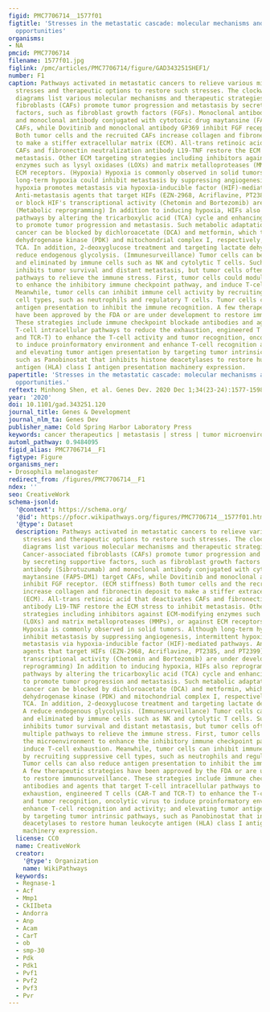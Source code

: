 ```yaml
---
figid: PMC7706714__1577f01
figtitle: 'Stresses in the metastatic cascade: molecular mechanisms and therapeutic
  opportunities'
organisms:
- NA
pmcid: PMC7706714
filename: 1577f01.jpg
figlink: /pmc/articles/PMC7706714/figure/GAD343251SHEF1/
number: F1
caption: Pathways activated in metastatic cancers to relieve various microenvironmental
  stresses and therapeutic options to restore such stresses. The clockwise schematic
  diagrams list various molecular mechanisms and therapeutic strategies. (CAFs) Cancer-associated
  fibroblasts (CAFs) promote tumor progression and metastasis by secreting supportive
  factors, such as fibroblast growth factors (FGFs). Monoclonal antibody (Sibrotuzumab)
  and monoclonal antibody conjugated with cytotoxic drug maytansine (FAP5-DM1) target
  CAFs, while Dovitinib and monoclonal antibody GP369 inhibit FGF receptor. (ECM stiffness)
  Both tumor cells and the recruited CAFs increase collagen and fibronectin deposit
  to make a stiffer extracellular matrix (ECM). All-trans retinoic acid that deactivates
  CAFs and fibronectin neutralization antibody L19-TNF restore the ECM stress to inhibit
  metastasis. Other ECM targeting strategies including inhibitors against ECM-modifying
  enzymes such as lysyl oxidases (LOXs) and matrix metalloproteases (MMPs), or against
  ECM receptors. (Hypoxia) Hypoxia is commonly observed in solid tumors. Although
  long-term hypoxia could inhibit metastasis by suppressing angiogenesis, intermittent
  hypoxia promotes metastasis via hypoxia-inducible factor (HIF)-mediated pathways.
  Anti-metastasis agents that target HIFs (EZN-2968, Acriflavine, PT2385, and PT2399)
  or block HIF's transcriptional activity (Chetomin and Bortezomib) are under development.
  (Metabolic reprogramming) In addition to inducing hypoxia, HIFs also reprogram metabolic
  pathways by altering the tricarboxylic acid (TCA) cycle and enhancing glycolysis
  to promote tumor progression and metastasis. Such metabolic adaptation of metastatic
  cancer can be blocked by dichloroacetate (DCA) and metformin, which target pyruvate
  dehydrogenase kinase (PDK) and mitochondrial complex I, respectively, to influence
  TCA. In addition, 2-deoxyglucose treatment and targeting lactate dehydrogenase A
  reduce endogenous glycolysis. (Immunesurveillance) Tumor cells can be recognized
  and eliminated by immune cells such as NK and cytolytic T cells. Such immune stress
  inhibits tumor survival and distant metastasis, but tumor cells often develop multiple
  pathways to relieve the immune stress. First, tumor cells could modulate the microenvironment
  to enhance the inhibitory immune checkpoint pathway, and induce T-cell exhaustion.
  Meanwhile, tumor cells can inhibit immune cell activity by recruiting suppressive
  cell types, such as neutrophils and regulatory T cells. Tumor cells can also reduce
  antigen presentation to inhibit the immune recognition. A few therapeutic strategies
  have been approved by the FDA or are under development to restore immunosurveillance.
  These strategies include immune checkpoint blockade antibodies and agents that target
  T-cell intracellular pathways to reduce the exhaustion, engineered T cells (CAR-T
  and TCR-T) to enhance the T-cell activity and tumor recognition, oncolytic virus
  to induce proinformatory environment and enhance T-cell recognition and activity;
  and elevating tumor antigen presentation by targeting tumor intrinsic pathways,
  such as Panobinostat that inhibits histone deacetylases to restore human leukocyte
  antigen (HLA) class I antigen presentation machinery expression.
papertitle: 'Stresses in the metastatic cascade: molecular mechanisms and therapeutic
  opportunities.'
reftext: Minhong Shen, et al. Genes Dev. 2020 Dec 1;34(23-24):1577-1598.
year: '2020'
doi: 10.1101/gad.343251.120
journal_title: Genes & Development
journal_nlm_ta: Genes Dev
publisher_name: Cold Spring Harbor Laboratory Press
keywords: cancer therapeutics | metastasis | stress | tumor microenvironment
automl_pathway: 0.9484095
figid_alias: PMC7706714__F1
figtype: Figure
organisms_ner:
- Drosophila melanogaster
redirect_from: /figures/PMC7706714__F1
ndex: ''
seo: CreativeWork
schema-jsonld:
  '@context': https://schema.org/
  '@id': https://pfocr.wikipathways.org/figures/PMC7706714__1577f01.html
  '@type': Dataset
  description: Pathways activated in metastatic cancers to relieve various microenvironmental
    stresses and therapeutic options to restore such stresses. The clockwise schematic
    diagrams list various molecular mechanisms and therapeutic strategies. (CAFs)
    Cancer-associated fibroblasts (CAFs) promote tumor progression and metastasis
    by secreting supportive factors, such as fibroblast growth factors (FGFs). Monoclonal
    antibody (Sibrotuzumab) and monoclonal antibody conjugated with cytotoxic drug
    maytansine (FAP5-DM1) target CAFs, while Dovitinib and monoclonal antibody GP369
    inhibit FGF receptor. (ECM stiffness) Both tumor cells and the recruited CAFs
    increase collagen and fibronectin deposit to make a stiffer extracellular matrix
    (ECM). All-trans retinoic acid that deactivates CAFs and fibronectin neutralization
    antibody L19-TNF restore the ECM stress to inhibit metastasis. Other ECM targeting
    strategies including inhibitors against ECM-modifying enzymes such as lysyl oxidases
    (LOXs) and matrix metalloproteases (MMPs), or against ECM receptors. (Hypoxia)
    Hypoxia is commonly observed in solid tumors. Although long-term hypoxia could
    inhibit metastasis by suppressing angiogenesis, intermittent hypoxia promotes
    metastasis via hypoxia-inducible factor (HIF)-mediated pathways. Anti-metastasis
    agents that target HIFs (EZN-2968, Acriflavine, PT2385, and PT2399) or block HIF's
    transcriptional activity (Chetomin and Bortezomib) are under development. (Metabolic
    reprogramming) In addition to inducing hypoxia, HIFs also reprogram metabolic
    pathways by altering the tricarboxylic acid (TCA) cycle and enhancing glycolysis
    to promote tumor progression and metastasis. Such metabolic adaptation of metastatic
    cancer can be blocked by dichloroacetate (DCA) and metformin, which target pyruvate
    dehydrogenase kinase (PDK) and mitochondrial complex I, respectively, to influence
    TCA. In addition, 2-deoxyglucose treatment and targeting lactate dehydrogenase
    A reduce endogenous glycolysis. (Immunesurveillance) Tumor cells can be recognized
    and eliminated by immune cells such as NK and cytolytic T cells. Such immune stress
    inhibits tumor survival and distant metastasis, but tumor cells often develop
    multiple pathways to relieve the immune stress. First, tumor cells could modulate
    the microenvironment to enhance the inhibitory immune checkpoint pathway, and
    induce T-cell exhaustion. Meanwhile, tumor cells can inhibit immune cell activity
    by recruiting suppressive cell types, such as neutrophils and regulatory T cells.
    Tumor cells can also reduce antigen presentation to inhibit the immune recognition.
    A few therapeutic strategies have been approved by the FDA or are under development
    to restore immunosurveillance. These strategies include immune checkpoint blockade
    antibodies and agents that target T-cell intracellular pathways to reduce the
    exhaustion, engineered T cells (CAR-T and TCR-T) to enhance the T-cell activity
    and tumor recognition, oncolytic virus to induce proinformatory environment and
    enhance T-cell recognition and activity; and elevating tumor antigen presentation
    by targeting tumor intrinsic pathways, such as Panobinostat that inhibits histone
    deacetylases to restore human leukocyte antigen (HLA) class I antigen presentation
    machinery expression.
  license: CC0
  name: CreativeWork
  creator:
    '@type': Organization
    name: WikiPathways
  keywords:
  - Regnase-1
  - Acf
  - Mmp1
  - CkIIbeta
  - Andorra
  - Anp
  - Acam
  - CarT
  - ob
  - smp-30
  - Pdk
  - Pdk1
  - Pvf1
  - Pvf2
  - Pvf3
  - Pvr
---
```

